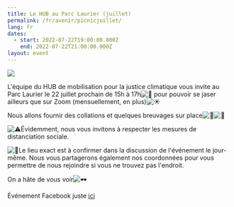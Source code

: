 ```yaml
---
title: Le HUB au Parc Laurier (juillet)
permalink: /fr/avenir/picnicjuillet/
lang: fr
dates:
  - start: 2022-07-22T19:00:00.000Z
    end: 2022-07-22T21:00:00.000Z
layout: event
---
```

![](/media/le_hub_600_200_px_.png)

L'équipe du HUB de mobilisation pour la justice climatique vous invite au Parc Laurier le 22 juillet prochain de 15h à 17h![🥳](https://static.xx.fbcdn.net/images/emoji.php/v9/t6d/1/16/1f973.png) pour pouvoir se jaser ailleurs que sur Zoom (mensuellement, en plus)![☀️](https://static.xx.fbcdn.net/images/emoji.php/v9/t6d/1/16/2600.png)

Nous allons fournir des collations et quelques breuvages sur place![🧃](https://static.xx.fbcdn.net/images/emoji.php/v9/tc1/1/16/1f9c3.png)![🍉](https://static.xx.fbcdn.net/images/emoji.php/v9/t10/1/16/1f349.png)

![⚠️](https://static.xx.fbcdn.net/images/emoji.php/v9/tdc/1/16/26a0.png)Évidemment, nous vous invitons à respecter les mesures de distanciation sociale.

![🌿](https://static.xx.fbcdn.net/images/emoji.php/v9/t1e/1/16/1f33f.png)Le lieu exact est à confirmer dans la discussion de l'événement le jour-même. Nous vous partagerons également nos coordonnées pour vous permettre de nous rejoindre si vous ne trouvez pas l'endroit.

On a hâte de vous voir![🕶](https://static.xx.fbcdn.net/images/emoji.php/v9/tec/1/16/1f576.png)

Événement Facebook juste [ici](https://fb.me/e/2FAiVmNjn)